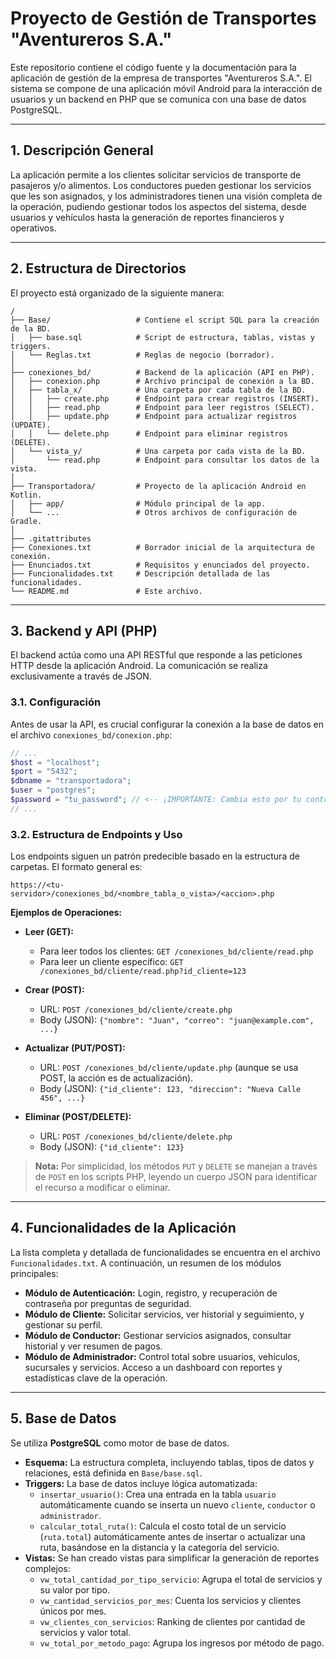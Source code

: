 # Proyecto de Gestión de Transportes "Aventureros S.A."

Este repositorio contiene el código fuente y la documentación para la aplicación de gestión de la empresa de transportes "Aventureros S.A.". El sistema se compone de una aplicación móvil Android para la interacción de usuarios y un backend en PHP que se comunica con una base de datos PostgreSQL.

---

## 1. Descripción General

La aplicación permite a los clientes solicitar servicios de transporte de pasajeros y/o alimentos. Los conductores pueden gestionar los servicios que les son asignados, y los administradores tienen una visión completa de la operación, pudiendo gestionar todos los aspectos del sistema, desde usuarios y vehículos hasta la generación de reportes financieros y operativos.

---

## 2. Estructura de Directorios

El proyecto está organizado de la siguiente manera:

```
/
├── Base/                   # Contiene el script SQL para la creación de la BD.
│   ├── base.sql            # Script de estructura, tablas, vistas y triggers.
│   └── Reglas.txt          # Reglas de negocio (borrador).
│
├── conexiones_bd/          # Backend de la aplicación (API en PHP).
│   ├── conexion.php        # Archivo principal de conexión a la BD.
│   ├── tabla_x/            # Una carpeta por cada tabla de la BD.
│   │   ├── create.php      # Endpoint para crear registros (INSERT).
│   │   ├── read.php        # Endpoint para leer registros (SELECT).
│   │   ├── update.php      # Endpoint para actualizar registros (UPDATE).
│   │   └── delete.php      # Endpoint para eliminar registros (DELETE).
│   └── vista_y/            # Una carpeta por cada vista de la BD.
│       └── read.php        # Endpoint para consultar los datos de la vista.
│
├── Transportadora/         # Proyecto de la aplicación Android en Kotlin.
│   ├── app/                # Módulo principal de la app.
│   └── ...                 # Otros archivos de configuración de Gradle.
│
├── .gitattributes
├── Conexiones.txt          # Borrador inicial de la arquitectura de conexión.
├── Enunciados.txt          # Requisitos y enunciados del proyecto.
├── Funcionalidades.txt     # Descripción detallada de las funcionalidades.
└── README.md               # Este archivo.
```

---

## 3. Backend y API (PHP)

El backend actúa como una API RESTful que responde a las peticiones HTTP desde la aplicación Android. La comunicación se realiza exclusivamente a través de JSON.

### 3.1. Configuración

Antes de usar la API, es crucial configurar la conexión a la base de datos en el archivo `conexiones_bd/conexion.php`:

```php
// ...
$host = "localhost";
$port = "5432";
$dbname = "transportadora";
$user = "postgres";
$password = "tu_password"; // <-- ¡IMPORTANTE: Cambia esto por tu contraseña!
// ...
```

### 3.2. Estructura de Endpoints y Uso

Los endpoints siguen un patrón predecible basado en la estructura de carpetas. El formato general es:

`https://<tu-servidor>/conexiones_bd/<nombre_tabla_o_vista>/<accion>.php`

**Ejemplos de Operaciones:**

- **Leer (GET):**
  - Para leer todos los clientes: `GET /conexiones_bd/cliente/read.php`
  - Para leer un cliente específico: `GET /conexiones_bd/cliente/read.php?id_cliente=123`

- **Crear (POST):**
  - URL: `POST /conexiones_bd/cliente/create.php`
  - Body (JSON): `{"nombre": "Juan", "correo": "juan@example.com", ...}`

- **Actualizar (PUT/POST):**
  - URL: `POST /conexiones_bd/cliente/update.php` (aunque se usa POST, la acción es de actualización).
  - Body (JSON): `{"id_cliente": 123, "direccion": "Nueva Calle 456", ...}`

- **Eliminar (POST/DELETE):**
  - URL: `POST /conexiones_bd/cliente/delete.php`
  - Body (JSON): `{"id_cliente": 123}`

> **Nota:** Por simplicidad, los métodos `PUT` y `DELETE` se manejan a través de `POST` en los scripts PHP, leyendo un cuerpo JSON para identificar el recurso a modificar o eliminar.

---

## 4. Funcionalidades de la Aplicación

La lista completa y detallada de funcionalidades se encuentra en el archivo `Funcionalidades.txt`. A continuación, un resumen de los módulos principales:

- **Módulo de Autenticación:** Login, registro, y recuperación de contraseña por preguntas de seguridad.
- **Módulo de Cliente:** Solicitar servicios, ver historial y seguimiento, y gestionar su perfil.
- **Módulo de Conductor:** Gestionar servicios asignados, consultar historial y ver resumen de pagos.
- **Módulo de Administrador:** Control total sobre usuarios, vehículos, sucursales y servicios. Acceso a un dashboard con reportes y estadísticas clave de la operación.

---

## 5. Base de Datos

Se utiliza **PostgreSQL** como motor de base de datos.

- **Esquema:** La estructura completa, incluyendo tablas, tipos de datos y relaciones, está definida en `Base/base.sql`.
- **Triggers:** La base de datos incluye lógica automatizada:
  - `insertar_usuario()`: Crea una entrada en la tabla `usuario` automáticamente cuando se inserta un nuevo `cliente`, `conductor` o `administrador`.
  - `calcular_total_ruta()`: Calcula el costo total de un servicio (`ruta.total`) automáticamente antes de insertar o actualizar una ruta, basándose en la distancia y la categoría del servicio.
- **Vistas:** Se han creado vistas para simplificar la generación de reportes complejos:
  - `vw_total_cantidad_por_tipo_servicio`: Agrupa el total de servicios y su valor por tipo.
  - `vw_cantidad_servicios_por_mes`: Cuenta los servicios y clientes únicos por mes.
  - `vw_clientes_con_servicios`: Ranking de clientes por cantidad de servicios y valor total.
  - `vw_total_por_metodo_pago`: Agrupa los ingresos por método de pago.
